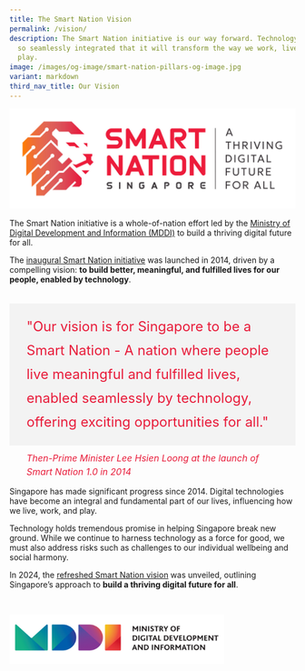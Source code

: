 ```yaml
---
title: The Smart Nation Vision
permalink: /vision/
description: The Smart Nation initiative is our way forward. Technology will be
  so seamlessly integrated that it will transform the way we work, live and
  play.
image: /images/og-image/smart-nation-pillars-og-image.jpg
variant: markdown
third_nav_title: Our Vision
---
```

![Smart Nation Vision](/images/abt-smart-nation/snvision.jpg)



The Smart Nation initiative is a whole-of-nation effort led by the [Ministry of Digital Development and Information (MDDI)](https://mddi.gov.sg) to build a thriving digital future for all.

The [inaugural Smart Nation initiative](/sn1) was launched in 2014, driven by a compelling vision: **to build better, meaningful, and fulfilled lives for our people, enabled by technology**.



<div style="padding: 20px 0px 0px 0px"></div>

<div style="font-size:24px; font-weight: 400; line-height: 1.75; background-color: #f3f3f3; color: #e81c3a; padding: 20px 30px 20px 30px; margin-left: 0;">"Our vision is for Singapore to be a Smart Nation - A nation where people live meaningful and fulfilled lives, enabled seamlessly by technology, offering exciting opportunities for all."<br></div><div style="font-size:16px; line-height: 1.5; color: #e81c3a;padding: 10px 30px 0px 30px;"><i>Then-Prime Minister Lee Hsien Loong at the launch of Smart Nation 1.0 in 2014</i></div>

Singapore has made significant progress since 2014. Digital technologies have become an integral and fundamental part of our lives, influencing how we live, work, and play. 

Technology holds tremendous promise in helping Singapore break new ground. While we continue to harness technology as a force for good, we must also address risks such as challenges to our individual wellbeing and social harmony.

In 2024, the [refreshed Smart Nation vision](/sn2) was unveiled, outlining Singapore’s approach to **build a thriving digital future for all**.

<div style="width:75%; padding: 30px 0px 20px 0px;"><a href="https://mddi.gov.sg/" target="new"><img src="/images/abt-smart-nation/MDDI_LOGO.png" alt="MDDI"></a></div>